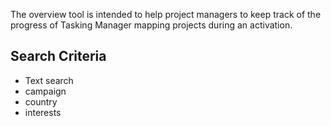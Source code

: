 The overview tool is intended to help project managers to keep track of the progress of Tasking Manager mapping projects during an activation.


## Search Criteria


- Text search
- campaign
- country
- interests